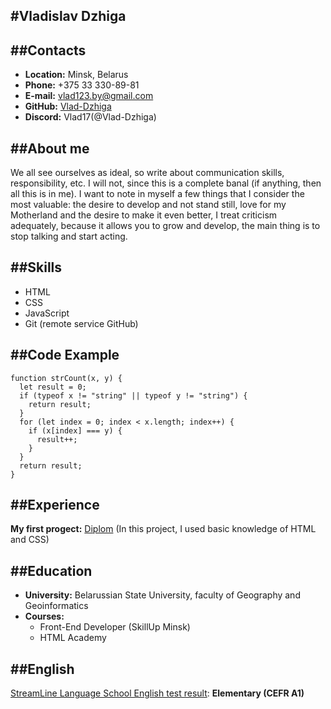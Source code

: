 #Vladislav Dzhiga
---
##Contacts
---
* **Location:** Minsk, Belarus
* **Phone:** +375 33 330-89-81
* **E-mail:**  vlad123.by@gmail.com
* **GitHub:** [Vlad-Dzhiga](https://github.com/Vlad-Dzhiga)
* **Discord:** Vlad17(@Vlad-Dzhiga)

##About me
---
We all see ourselves as ideal, so write about communication skills, responsibility, etc. I will not, since this is a complete banal (if anything, then all this is in me). I want to note in myself a few things that I consider the most valuable: the desire to develop and not stand still, love for my Motherland and the desire to make it even better, I treat criticism adequately, because it allows you to grow and develop, the main thing is to stop talking and start acting.

##Skills
---
* HTML
* CSS
* JavaScript
* Git (remote service GitHub)

##Code Example
---
```
function strCount(x, y) {
  let result = 0;
  if (typeof x != "string" || typeof y != "string") {
    return result;
  }
  for (let index = 0; index < x.length; index++) {
    if (x[index] === y) {
      result++;
    }
  }
  return result;
}
```
##Experience
---
**My first progect:** [Diplom](https://vlad-dzhiga.github.io/Diplom) (In this project, I used basic knowledge of HTML and CSS)

##Education
---
* **University:** Belarussian State University, faculty of Geography and Geoinformatics
* **Courses:**
    * Front-End Developer (SkillUp Minsk)
    * HTML Academy
    
##English
---
[StreamLine Language School English test result](https://test.str.by/login/index.php): **Elementary (CEFR A1)**